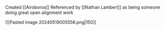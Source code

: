 Created [[Airoboros]]
Referenced by [[Nathan Lambert]] as being someone doing great open alignment work

![[Pasted image 20240519005556.png|150]]

